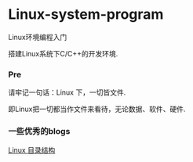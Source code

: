 # Linux-system-program

Linux环境编程入门

搭建Linux系统下C/C++的开发环境.

### Pre

请牢记一句话：Linux 下，一切皆文件.

即Linux把一切都当作文件来看待，无论数据、软件、硬件.

### 一些优秀的blogs

[Linux 目录结构](https://www.cnblogs.com/duanji/p/yueding2.html)
